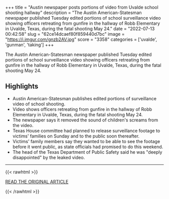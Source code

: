 +++
title = "Austin newspaper posts portions of video from Uvalde school shooting hallway"
description = "The Austin American-Statesman newspaper published Tuesday edited portions of school surveillance video showing officers retreating from gunfire in the hallway of Robb Elementary in Uvalde, Texas, during the fatal shooting May 24."
date = "2022-07-13 00:42:58"
slug = "62ce14dcaef80f859440d7bc"
image = "https://i.imgur.com/gnzb2AV.jpg"
score = "3358"
categories = ['uvalde', 'gunman', 'taking']
+++

The Austin American-Statesman newspaper published Tuesday edited portions of school surveillance video showing officers retreating from gunfire in the hallway of Robb Elementary in Uvalde, Texas, during the fatal shooting May 24.

## Highlights

- Austin American-Statesman publishes edited portions of surveillance video of school shooting.
- Video shows officers retreating from gunfire in the hallway of Robb Elementary in Uvalde, Texas, during the fatal shooting May 24.
- The newspaper says it removed the sound of children's screams from the video.
- Texas House committee had planned to release surveillance footage to victims' families on Sunday and to the public soon thereafter.
- Victims' family members say they wanted to be able to see the footage before it went public, as state officials had promised to do this weekend.
- The head of the Texas Department of Public Safety said he was "deeply disappointed" by the leaked video.

---

{{< rawhtml >}}
  <p class="article-category">
    <a target="_blank" href="https://www.cnn.com/2022/07/12/us/uvalde-school-shooting-video/index.html">READ THE ORIGINAL ARTICLE</a>
  </p>
{{< /rawhtml >}}
